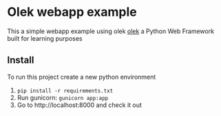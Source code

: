 # Olek webapp example

This a simple webapp example using olek [olek](https://github.com/lfbos/olek) a Python Web Framework built for learning purposes

## Install
To run this project create a new python environment
1. `pip install -r requirements.txt`
2. Run gunicorn: `gunicorn app:app`
3. Go to http://localhost:8000 and check it out